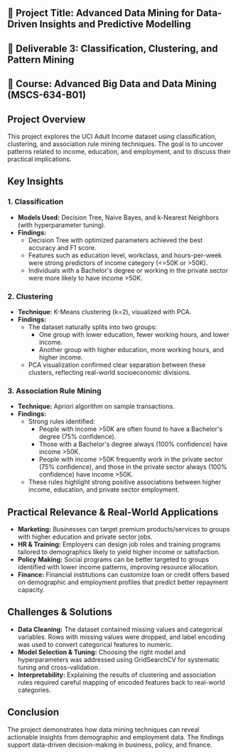 ## 🔸 Project Title: Advanced Data Mining for Data-Driven Insights and Predictive Modelling
## 🔸 Deliverable 3: Classification, Clustering, and Pattern Mining
## 🔸 Course: Advanced Big Data and Data Mining (MSCS-634-B01)
## 

## Project Overview 
This project explores the UCI Adult Income dataset using classification, clustering, and association rule mining techniques. The goal is to uncover patterns related to income, education, and employment, and to discuss their practical implications.

## Key Insights

### 1. Classification
- **Models Used:** Decision Tree, Naive Bayes, and k-Nearest Neighbors (with hyperparameter tuning).
- **Findings:**
  - Decision Tree with optimized parameters achieved the best accuracy and F1 score.
  - Features such as education level, workclass, and hours-per-week were strong predictors of income category (<=50K or >50K).
  - Individuals with a Bachelor's degree or working in the private sector were more likely to have income >50K.

### 2. Clustering
- **Technique:** K-Means clustering (k=2), visualized with PCA.
- **Findings:**
  - The dataset naturally splits into two groups:
    - One group with lower education, fewer working hours, and lower income.
    - Another group with higher education, more working hours, and higher income.
  - PCA visualization confirmed clear separation between these clusters, reflecting real-world socioeconomic divisions.

### 3. Association Rule Mining
- **Technique:** Apriori algorithm on sample transactions.
- **Findings:**
  - Strong rules identified:
    - People with income >50K are often found to have a Bachelor's degree (75% confidence).
    - Those with a Bachelor's degree always (100% confidence) have income >50K.
    - People with income >50K frequently work in the private sector (75% confidence), and those in the private sector always (100% confidence) have income >50K.
  - These rules highlight strong positive associations between higher income, education, and private sector employment.

## Practical Relevance & Real-World Applications
- **Marketing:** Businesses can target premium products/services to groups with higher education and private sector jobs.
- **HR & Training:** Employers can design job roles and training programs tailored to demographics likely to yield higher income or satisfaction.
- **Policy Making:** Social programs can be better targeted to groups identified with lower income patterns, improving resource allocation.
- **Finance:** Financial institutions can customize loan or credit offers based on demographic and employment profiles that predict better repayment capacity.

## Challenges & Solutions
- **Data Cleaning:** The dataset contained missing values and categorical variables. Rows with missing values were dropped, and label encoding was used to convert categorical features to numeric.
- **Model Selection & Tuning:** Choosing the right model and hyperparameters was addressed using GridSearchCV for systematic tuning and cross-validation.
- **Interpretability:** Explaining the results of clustering and association rules required careful mapping of encoded features back to real-world categories.

## Conclusion
The project demonstrates how data mining techniques can reveal actionable insights from demographic and employment data. The findings support data-driven decision-making in business, policy, and finance.
